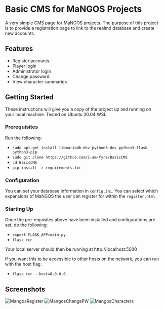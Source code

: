 # Basic CMS for MaNGOS Projects

A very simple CMS page for MaNGOS projects. The purpose of this project is to provide a registration page to link to the realmd database and create new accounts.

## Features

- Register accounts
- Player login
- Administrator login
- Change password
- View character summaries

## Getting Started

These instructions will give you a copy of the project up and running on
your local machine. Tested on Ubuntu 20.04 WSL.

### Prerequisites

Run the following:
- `sudo apt-get install libmariadb-dev python3-dev python3-flask python3-pip`
- `sudo git clone https://github.com/i-am-fyre/BasicCMS`
- `cd BasicCMS`
- `pip install -r requirements.txt`

### Configuration

You can set your database information in `config.ini`.
You can select which expansions of MaNGOS the user can register for within the `register.html`.

### Starting Up

Once the pre-requisites above have been installed and configurations are set, do the following:
- `export FLASK_APP=main.py`
- `flask run`
  
Your local server should then be running at http://localhost:5000

If you want this to be accessible to other hosts on the network, you can run with the host flag:
- `flask run --host=0.0.0.0`

## Screenshots
![MangosRegister](https://user-images.githubusercontent.com/58180427/162591117-71d84e9b-f769-4d8d-a5a3-457ef0180c80.png)
![MangosChangePW](https://user-images.githubusercontent.com/58180427/162652190-31ccf1b1-2261-49a3-a6c3-1673d9eb1ebf.png)
![MangosCharacters](https://user-images.githubusercontent.com/58180427/163526589-fa30c3ad-806a-411c-b854-00d84391df31.png)

